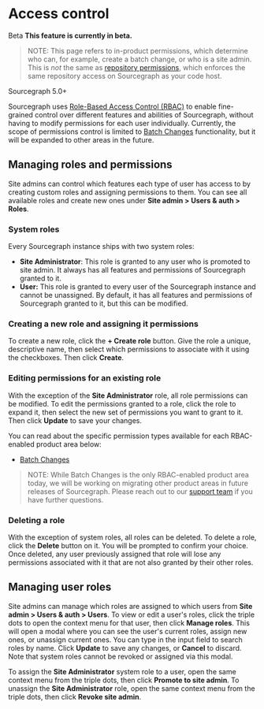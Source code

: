 # Access control

<aside class="beta">
<p>
<span class="badge badge-beta">Beta</span> <strong>This feature is currently in beta.</strong>
</p>
</aside>

> NOTE: This page refers to in-product permissions, which determine who can, for example, create a batch change, or who is a site admin. This is *not* the same as [repository permissions](../permissions/index.md), which enforces the same repository access on Sourcegraph as your code host.

<span class="badge badge-note">Sourcegraph 5.0+</span>

Sourcegraph uses [Role-Based Access Control (RBAC)](https://en.wikipedia.org/wiki/Role-based_access_control) to enable fine-grained control over different features and abilities of Sourcegraph, without having to modify permissions for each user individually. Currently, the scope of permissions control is limited to [Batch Changes](batch_changes.md) functionality, but it will be expanded to other areas in the future.

## Managing roles and permissions

<!-- TODO: Screenshots -->

Site admins can control which features each type of user has access to by creating custom roles and assigning permissions to them. You can see all available roles and create new ones under **Site admin > Users & auth > Roles**.

### System roles

Every Sourcegraph instance ships with two system roles:

- **Site Administrator**: This role is granted to any user who is promoted to site admin. It always has all features and permissions of Sourcegraph granted to it.
- **User:** This role is granted to every user of the Sourcegraph instance and cannot be unassigned. By default, it has all features and permissions of Sourcegraph granted to it, but this can be modified.

### Creating a new role and assigning it permissions

To create a new role, click the **+ Create role** button. Give the role a unique, descriptive name, then select which permissions to associate with it using the checkboxes. Then click **Create**.

### Editing permissions for an existing role

With the exception of the **Site Administrator** role, all role permissions can be modified. To edit the permissions granted to a role, click the role to expand it, then select the new set of permissions you want to grant to it. Then click **Update** to save your changes.

You can read about the specific permission types available for each RBAC-enabled product area below:

- [Batch Changes](./batch_changes.md)

> NOTE: While Batch Changes is the only RBAC-enabled product area today, we will be working on migrating other product areas in future releases of Sourcegraph. Please reach out to our [support team](mailto:support@sourcegraph.com) if you have further questions. 

### Deleting a role

With the exception of system roles, all roles can be deleted. To delete a role, click the **Delete** button on it. You will be prompted to confirm your choice. Once deleted, any user previously assigned that role will lose any permissions associated with it that are not also granted by their other roles.

## Managing user roles

Site admins can manage which roles are assigned to which users from **Site admin > Users & auth > Users**. To view or edit a user's roles, click the triple dots to open the context menu for that user, then click **Manage roles**. This will open a modal where you can see the user's current roles, assign new ones, or unassign current ones. You can type in the input field to search roles by name. Click **Update** to save any changes, or **Cancel** to discard. Note that system roles cannot be revoked or assigned via this modal.

To assign the **Site Administrator** system role to a user, open the same context menu from the triple dots, then click **Promote to site admin**. To unassign the **Site Administrator** role, open the same context menu from the triple dots, then click **Revoke site admin**.
